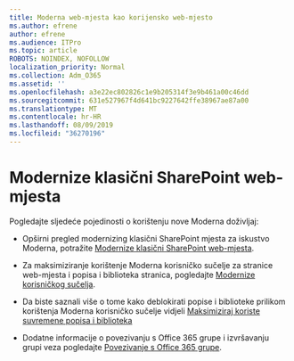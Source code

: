 ```yaml
---
title: Moderna web-mjesta kao korijensko web-mjesto
ms.author: efrene
author: efrene
ms.audience: ITPro
ms.topic: article
ROBOTS: NOINDEX, NOFOLLOW
localization_priority: Normal
ms.collection: Adm_O365
ms.assetid: ''
ms.openlocfilehash: a3e22ec802826c1e9b205314f3e9b461a00c46dd
ms.sourcegitcommit: 631e527967f4d641bc9227642ffe38967ae87a00
ms.translationtype: MT
ms.contentlocale: hr-HR
ms.lasthandoff: 08/09/2019
ms.locfileid: "36270196"
---
```

# <a name="modernize-your-classic-sharepoint-site"></a>Modernize klasični SharePoint web-mjesta

Pogledajte sljedeće pojedinosti o korištenju nove Moderna doživljaj:

- Opširni pregled modernizing klasični SharePoint mjesta za iskustvo Moderna, potražite [Modernize klasični SharePoint web-mjesta](https://docs.microsoft.com/sharepoint/dev/transform/modernize-classic-sites).

- Za maksimiziranje korištenje Moderna korisničko sučelje za stranice web-mjesta i popisa i biblioteka stranica, pogledajte [Modernize korisničkog sučelja](https://docs.microsoft.com/sharepoint/dev/transform/modernize-userinterface). 

- Da biste saznali više o tome kako deblokirati popise i biblioteke prilikom korištenja Moderna korisničko sučelje vidjeli [Maksimiziraj koriste suvremene popisa i biblioteka](https://docs.microsoft.com/sharepoint/dev/transform/modernize-userinterface-lists-and-libraries)

- Dodatne informacije o povezivanju s Office 365 grupe i izvršavanju grupi veza pogledajte [Povezivanje s Office 365 grupe](https://docs.microsoft.com/sharepoint/dev/transform/modernize-connect-to-office365-group).
